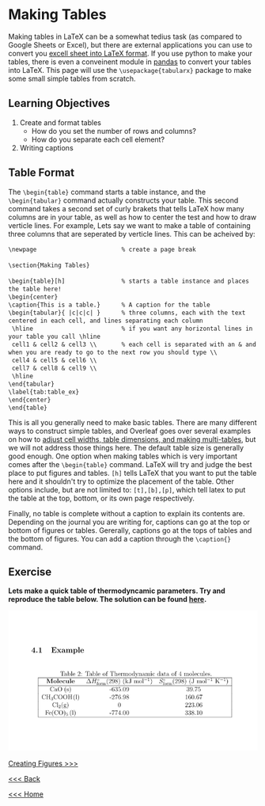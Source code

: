 # Making Tables

Making tables in LaTeX can be a somewhat tedius task (as compared to Google Sheets or Excel), but there are external applications you can use to convert you [excell sheet into LaTeX format](https://tableconvert.com/). If you use python to make your tables, there is even a conveinent module in [pandas](https://pandas.pydata.org/docs/reference/api/pandas.DataFrame.to_latex.html) to convert your tables into LaTeX. This page will use the `\usepackage{tabularx}` package to make some small simple tables from scratch.

## Learning Objectives

1. Create and format tables
	* How do you set the number of rows and columns?
	* How do you separate each cell element?
2. Writing captions

## Table Format
The `\begin{table}` command starts a table instance, and the `\begin{tabular}` command actually constructs your table. This second command takes a second set of curly brakets that tells LaTeX how many columns are in your table, as well as how to center the test and how to draw verticle lines. For example, Lets say we want to make a table of containing three columns that are seperated by verticle lines. This can be acheived by:

```
\newpage                        % create a page break

\section{Making Tables}

\begin{table}[h]                % starts a table instance and places the table here! 
\begin{center}
\caption{This is a table.}      % A caption for the table
\begin{tabular}{ |c|c|c| }      % three columns, each with the text centered in each cell, and lines separating each column 
 \hline                         % if you want any horizontal lines in your table you call \hline
 cell1 & cell2 & cell3 \\       % each cell is separated with an & and when you are ready to go to the next row you should type \\
 cell4 & cell5 & cell6 \\ 
 cell7 & cell8 & cell9 \\ 
 \hline
\end{tabular}
\label{tab:table_ex}                 
\end{center}
\end{table}
```

This is all you generally need to make basic tables. There are many different ways to construct simple tables, and Overleaf goes over several examples on how to [adjust cell widths, table dimensions, and making multi-tables](https://www.overleaf.com/learn/latex/Tables), but we will not address those things here. The default table size is generally good enough. One option when making tables which is very important comes after the `\begin{table}` command. LaTeX will try and judge the best place to put figures and tables. `[h]` tells LaTeX that you want to put the table here and it shouldn't try to optimize the placement of the table. Other options include, but are not limited to: `[t],[b],[p]`, which tell latex to put the table at the top, bottom, or its own page respectively. 

Finally, no table is complete without a caption to explain its contents are. Depending on the journal you are writing for, captions can go at the top or bottom of figures or tables. Gererally, captions go at the tops of tables and the bottom of figures. You can add a caption through the `\caption{}` command.

## Exercise
**Lets make a quick table of thermodyncamic parameters. Try and reproduce the table below. The solution can be found [here](soln4.md).**

![table](/images/Tab-Ex.png) 


[Creating Figures >>>](figures.md)

[<<< Back](math.md)

[<<< Home](../README.md)
